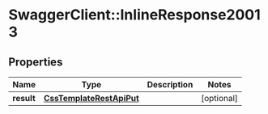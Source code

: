 # SwaggerClient::InlineResponse20013

## Properties
Name | Type | Description | Notes
------------ | ------------- | ------------- | -------------
**result** | [**CssTemplateRestApiPut**](CssTemplateRestApiPut.md) |  | [optional] 

